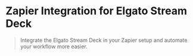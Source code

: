 # Zapier Integration for Elgato Stream Deck
> Integrate the Elgato Stream Deck in your Zapier setup and automate your workflow more easier.
